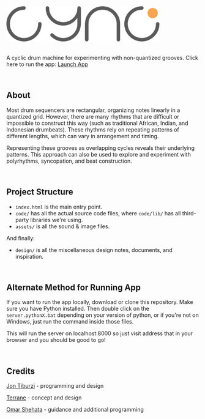 <a href="https://tiburzi.github.io/non-quantized-drums/">
  <img src="assets/images/cync_logo.png" alt="cync" width="400">
</a>

<br>

<br>

A cyclic drum machine for experimenting with non-quantized grooves. Click here to run the app: <a href="https://tiburzi.github.io/non-quantized-drums/" target="blank">Launch App</a>

<br>

## About
Most drum sequencers are rectangular, organizing notes linearly in a quantized grid. However, there are many rhythms that are difficult or impossible to construct this way (such as traditional African, Indian, and Indonesian drumbeats). These rhythms rely on repeating patterns of different lengths, which can vary in arrangement and timing.

Representing these grooves as overlapping cycles reveals their underlying patterns. This approach can also be used to explore and experiment with polyrhythms, syncopation, and beat construction.

<br>

## Project Structure

* `index.html` is the main entry point.
* `code/` has all the actual source code files, where `code/lib/` has all third-party libraries we're using.
* `assets/` is all the sound & image files.

And finally:
* `design/` is all the miscellaneous design notes, documents, and inspiration.

<br>

## Alternate Method for Running App
If you want to run the app locally, download or clone this repository. Make sure you have Python installed. Then double click on the `server.pythonX.bat` depending on your version of python, or if you're not on Windows, just run the command inside those files.  

This will run the server on localhost:8000 so just visit address that in your browser and you should be good to go!

<br>

## Credits
[Jon Tiburzi](http://jontiburzi.com/) - programming and design

[Terrane](http://terranemusic.com/) - concept and design

[Omar Shehata](http://omarshehata.me/) - guidance and additional programming

